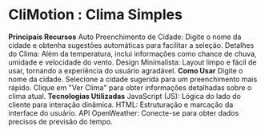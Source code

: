 # CliMotion : Clima Simples

**Principais Recursos**
Auto Preenchimento de Cidade: Digite o nome da cidade e obtenha sugestões automáticas para facilitar a seleção.
Detalhes do Clima: Além da temperatura, inclui informações como chance de chuva, umidade e velocidade do vento.
Design Minimalista: Layout limpo e fácil de usar, tornando a experiência do usuário agradável.
**Como Usar**
Digite o nome da cidade.
Selecione a cidade sugerida para um preenchimento mais rápido.
Clique em "Ver Clima" para obter informações detalhadas sobre o clima atual.
**Tecnologias Utilizadas**
JavaScript (JS): Lógica do lado do cliente para interação dinâmica.
HTML: Estruturação e marcação da interface do usuário.
API OpenWeather: Conecte-se para obter dados precisos de previsão do tempo.
